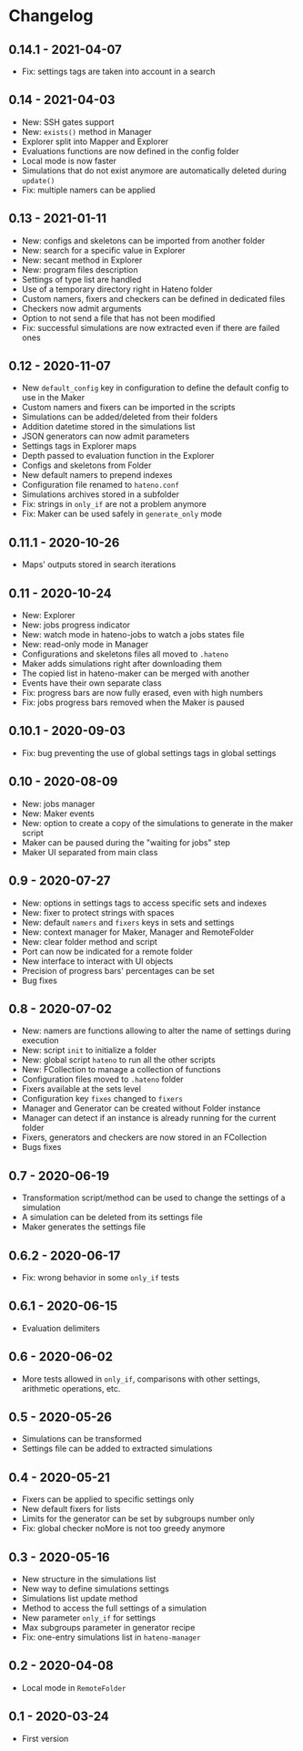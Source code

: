 # Changelog

## 0.14.1 - 2021-04-07

* Fix: settings tags are taken into account in a search

## 0.14 - 2021-04-03

* New: SSH gates support
* New: `exists()` method in Manager
* Explorer split into Mapper and Explorer
* Evaluations functions are now defined in the config folder
* Local mode is now faster
* Simulations that do not exist anymore are automatically deleted during `update()`
* Fix: multiple namers can be applied

## 0.13 - 2021-01-11

* New: configs and skeletons can be imported from another folder
* New: search for a specific value in Explorer
* New: secant method in Explorer
* New: program files description
* Settings of type list are handled
* Use of a temporary directory right in Hateno folder
* Custom namers, fixers and checkers can be defined in dedicated files
* Checkers now admit arguments
* Option to not send a file that has not been modified
* Fix: successful simulations are now extracted even if there are failed ones

## 0.12 - 2020-11-07

* New `default_config` key in configuration to define the default config to use in the Maker
* Custom namers and fixers can be imported in the scripts
* Simulations can be added/deleted from their folders
* Addition datetime stored in the simulations list
* JSON generators can now admit parameters
* Settings tags in Explorer maps
* Depth passed to evaluation function in the Explorer
* Configs and skeletons from Folder
* New default namers to prepend indexes
* Configuration file renamed to `hateno.conf`
* Simulations archives stored in a subfolder
* Fix: strings in `only_if` are not a problem anymore
* Fix: Maker can be used safely in `generate_only` mode

## 0.11.1 - 2020-10-26

* Maps' outputs stored in search iterations

## 0.11 - 2020-10-24

* New: Explorer
* New: jobs progress indicator
* New: watch mode in hateno-jobs to watch a jobs states file
* New: read-only mode in Manager
* Configurations and skeletons files all moved to `.hateno`
* Maker adds simulations right after downloading them
* The copied list in hateno-maker can be merged with another
* Events have their own separate class
* Fix: progress bars are now fully erased, even with high numbers
* Fix: jobs progress bars removed when the Maker is paused

## 0.10.1 - 2020-09-03

* Fix: bug preventing the use of global settings tags in global settings

## 0.10 - 2020-08-09

* New: jobs manager
* New: Maker events
* New: option to create a copy of the simulations to generate in the maker script
* Maker can be paused during the "waiting for jobs" step
* Maker UI separated from main class

## 0.9 - 2020-07-27

* New: options in settings tags to access specific sets and indexes
* New: fixer to protect strings with spaces
* New: default `namers` and `fixers` keys in sets and settings
* New: context manager for Maker, Manager and RemoteFolder
* New: clear folder method and script
* Port can now be indicated for a remote folder
* New interface to interact with UI objects
* Precision of progress bars' percentages can be set
* Bug fixes

## 0.8 - 2020-07-02

* New: namers are functions allowing to alter the name of settings during execution
* New: script `init` to initialize a folder
* New: global script `hateno` to run all the other scripts
* New: FCollection to manage a collection of functions
* Configuration files moved to `.hateno` folder
* Fixers available at the sets level
* Configuration key `fixes` changed to `fixers`
* Manager and Generator can be created without Folder instance
* Manager can detect if an instance is already running for the current folder
* Fixers, generators and checkers are now stored in an FCollection
* Bugs fixes

## 0.7 - 2020-06-19

* Transformation script/method can be used to change the settings of a simulation
* A simulation can be deleted from its settings file
* Maker generates the settings file

## 0.6.2 - 2020-06-17

* Fix: wrong behavior in some `only_if` tests

## 0.6.1 - 2020-06-15

* Evaluation delimiters

## 0.6 - 2020-06-02

* More tests allowed in `only_if`, comparisons with other settings, arithmetic operations, etc.

## 0.5 - 2020-05-26

* Simulations can be transformed
* Settings file can be added to extracted simulations

## 0.4 - 2020-05-21

* Fixers can be applied to specific settings only
* New default fixers for lists
* Limits for the generator can be set by subgroups number only
* Fix: global checker noMore is not too greedy anymore

## 0.3 - 2020-05-16

* New structure in the simulations list
* New way to define simulations settings
* Simulations list update method
* Method to access the full settings of a simulation
* New parameter `only_if` for settings
* Max subgroups parameter in generator recipe
* Fix: one-entry simulations list in `hateno-manager`

## 0.2 - 2020-04-08

* Local mode in `RemoteFolder`

## 0.1 - 2020-03-24

* First version
